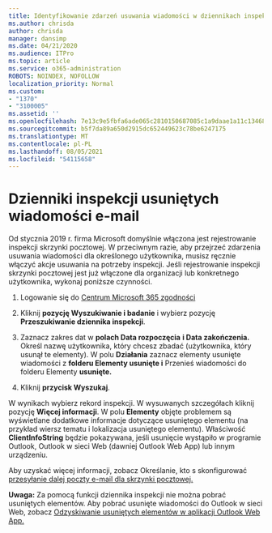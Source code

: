```yaml
---
title: Identyfikowanie zdarzeń usuwania wiadomości w dziennikach inspekcji
ms.author: chrisda
author: chrisda
manager: dansimp
ms.date: 04/21/2020
ms.audience: ITPro
ms.topic: article
ms.service: o365-administration
ROBOTS: NOINDEX, NOFOLLOW
localization_priority: Normal
ms.custom:
- "1370"
- "3100005"
ms.assetid: ''
ms.openlocfilehash: 7e13c9e5fbfa6ade065c2810150687085c1a9daae1a11c134688ec9a83ad37d9
ms.sourcegitcommit: b5f7da89a650d2915dc652449623c78be6247175
ms.translationtype: MT
ms.contentlocale: pl-PL
ms.lasthandoff: 08/05/2021
ms.locfileid: "54115658"
---
```

# <a name="audit-logs-for-deleted-email-messages"></a>Dzienniki inspekcji usuniętych wiadomości e-mail

Od stycznia 2019 r. firma Microsoft domyślnie włączona jest rejestrowanie inspekcji skrzynki pocztowej. W przeciwnym razie, aby przejrzeć zdarzenia usuwania wiadomości dla określonego użytkownika, musisz ręcznie włączyć akcje usuwania na potrzeby inspekcji. Jeśli rejestrowanie inspekcji skrzynki pocztowej jest już włączone dla organizacji lub konkretnego użytkownika, wykonaj poniższe czynności.

1. Logowanie się do [Centrum Microsoft 365 zgodności](https://protection.office.com/)

2. Kliknij **pozycję Wyszukiwanie i badanie** i wybierz pozycję **Przeszukiwanie dziennika inspekcji**.

3. Zaznacz zakres dat w **polach Data rozpoczęcia** **i Data zakończenia.** Określ nazwę użytkownika, który chcesz zbadać (użytkownika, który usunął te elementy). W polu **Działania** zaznacz elementy usunięte wiadomości z **folderu Elementy usunięte i** Przenieś wiadomości do folderu Elementy **usunięte.**

4. Kliknij **przycisk Wyszukaj**.

W wynikach wybierz rekord inspekcji. W wysuwanych szczegółach kliknij pozycję **Więcej informacji**. W polu **Elementy** objęte problemem są wyświetlane dodatkowe informacje dotyczące usuniętego elementu (na przykład wiersz tematu i lokalizacja usuniętego elementu). Właściwość **ClientInfoString** będzie pokazywana, jeśli usunięcie wystąpiło w programie Outlook, Outlook w sieci Web (dawniej Outlook Web App) lub innym urządzeniu.

Aby uzyskać więcej informacji, zobacz Określanie, kto s skonfigurować [przesyłanie dalej poczty e-mail dla skrzynki pocztowej.](/microsoft-365/compliance/auditing-troubleshooting-scenarios#determine-if-a-user-deleted-email-items)

**Uwaga:** Za pomocą funkcji dziennika inspekcji nie można pobrać usuniętych elementów. Aby pobrać usunięte wiadomości do Outlook w sieci Web, zobacz [Odzyskiwanie usuniętych elementów w aplikacji Outlook Web App.](https://support.office.com/article/C3D8FC15-EEEF-4F1C-81DF-E27964B7EDD4)
